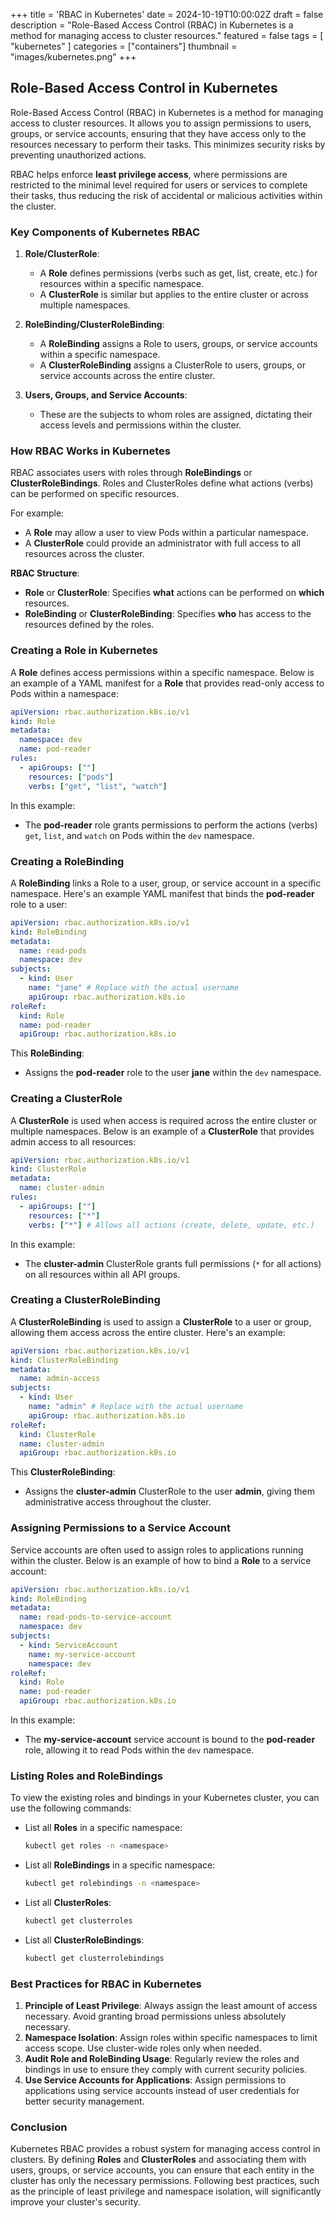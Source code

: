 +++
title = 'RBAC in Kubernetes'
date = 2024-10-19T10:00:02Z
draft = false
description = "Role-Based Access Control (RBAC) in Kubernetes is a method for managing access to cluster resources."
featured = false
tags = [
    "kubernetes"
]
categories = ["containers"]
thumbnail = "images/kubernetes.png"
+++
## Role-Based Access Control in Kubernetes
Role-Based Access Control (RBAC) in Kubernetes is a method for managing access to cluster resources. It allows you to assign permissions to users, groups, or service accounts, ensuring that they have access only to the resources necessary to perform their tasks. This minimizes security risks by preventing unauthorized actions.
<!-- more -->


RBAC helps enforce **least privilege access**, where permissions are restricted to the minimal level required for users or services to complete their tasks, thus reducing the risk of accidental or malicious activities within the cluster.

### Key Components of Kubernetes RBAC

1. **Role/ClusterRole**:
    - A **Role** defines permissions (verbs such as get, list, create, etc.) for resources within a specific namespace.
    - A **ClusterRole** is similar but applies to the entire cluster or across multiple namespaces.
   
2. **RoleBinding/ClusterRoleBinding**:
    - A **RoleBinding** assigns a Role to users, groups, or service accounts within a specific namespace.
    - A **ClusterRoleBinding** assigns a ClusterRole to users, groups, or service accounts across the entire cluster.
   
3. **Users, Groups, and Service Accounts**:
    - These are the subjects to whom roles are assigned, dictating their access levels and permissions within the cluster.

### How RBAC Works in Kubernetes

RBAC associates users with roles through **RoleBindings** or **ClusterRoleBindings**. Roles and ClusterRoles define what actions (verbs) can be performed on specific resources.

For example:
- A **Role** may allow a user to view Pods within a particular namespace.
- A **ClusterRole** could provide an administrator with full access to all resources across the cluster.

**RBAC Structure**:
- **Role** or **ClusterRole**: Specifies **what** actions can be performed on **which** resources.
- **RoleBinding** or **ClusterRoleBinding**: Specifies **who** has access to the resources defined by the roles.

### Creating a Role in Kubernetes

A **Role** defines access permissions within a specific namespace. Below is an example of a YAML manifest for a **Role** that provides read-only access to Pods within a namespace:

```yaml
apiVersion: rbac.authorization.k8s.io/v1
kind: Role
metadata:
  namespace: dev
  name: pod-reader
rules:
  - apiGroups: [""]
    resources: ["pods"]
    verbs: ["get", "list", "watch"]
```

In this example:
- The **pod-reader** role grants permissions to perform the actions (verbs) `get`, `list`, and `watch` on Pods within the `dev` namespace.

### Creating a RoleBinding

A **RoleBinding** links a Role to a user, group, or service account in a specific namespace. Here's an example YAML manifest that binds the **pod-reader** role to a user:

```yaml
apiVersion: rbac.authorization.k8s.io/v1
kind: RoleBinding
metadata:
  name: read-pods
  namespace: dev
subjects:
  - kind: User
    name: "jane" # Replace with the actual username
    apiGroup: rbac.authorization.k8s.io
roleRef:
  kind: Role
  name: pod-reader
  apiGroup: rbac.authorization.k8s.io
```

This **RoleBinding**:
- Assigns the **pod-reader** role to the user **jane** within the `dev` namespace.

### Creating a ClusterRole

A **ClusterRole** is used when access is required across the entire cluster or multiple namespaces. Below is an example of a **ClusterRole** that provides admin access to all resources:

```yaml
apiVersion: rbac.authorization.k8s.io/v1
kind: ClusterRole
metadata:
  name: cluster-admin
rules:
  - apiGroups: [""]
    resources: ["*"]
    verbs: ["*"] # Allows all actions (create, delete, update, etc.)
```

In this example:
- The **cluster-admin** ClusterRole grants full permissions (`*` for all actions) on all resources within all API groups.

### Creating a ClusterRoleBinding

A **ClusterRoleBinding** is used to assign a **ClusterRole** to a user or group, allowing them access across the entire cluster. Here's an example:

```yaml
apiVersion: rbac.authorization.k8s.io/v1
kind: ClusterRoleBinding
metadata:
  name: admin-access
subjects:
  - kind: User
    name: "admin" # Replace with the actual username
    apiGroup: rbac.authorization.k8s.io
roleRef:
  kind: ClusterRole
  name: cluster-admin
  apiGroup: rbac.authorization.k8s.io
```

This **ClusterRoleBinding**:
- Assigns the **cluster-admin** ClusterRole to the user **admin**, giving them administrative access throughout the cluster.

### Assigning Permissions to a Service Account

Service accounts are often used to assign roles to applications running within the cluster. Below is an example of how to bind a **Role** to a service account:

```yaml
apiVersion: rbac.authorization.k8s.io/v1
kind: RoleBinding
metadata:
  name: read-pods-to-service-account
  namespace: dev
subjects:
  - kind: ServiceAccount
    name: my-service-account
    namespace: dev
roleRef:
  kind: Role
  name: pod-reader
  apiGroup: rbac.authorization.k8s.io
```

In this example:
- The **my-service-account** service account is bound to the **pod-reader** role, allowing it to read Pods within the `dev` namespace.

### Listing Roles and RoleBindings

To view the existing roles and bindings in your Kubernetes cluster, you can use the following commands:

- List all **Roles** in a specific namespace:
  ```bash
  kubectl get roles -n <namespace>
  ```

- List all **RoleBindings** in a specific namespace:
  ```bash
  kubectl get rolebindings -n <namespace>
  ```

- List all **ClusterRoles**:
  ```bash
  kubectl get clusterroles
  ```

- List all **ClusterRoleBindings**:
  ```bash
  kubectl get clusterrolebindings
  ```

### Best Practices for RBAC in Kubernetes

1. **Principle of Least Privilege**: Always assign the least amount of access necessary. Avoid granting broad permissions unless absolutely necessary.
2. **Namespace Isolation**: Assign roles within specific namespaces to limit access scope. Use cluster-wide roles only when needed.
3. **Audit Role and RoleBinding Usage**: Regularly review the roles and bindings in use to ensure they comply with current security policies.
4. **Use Service Accounts for Applications**: Assign permissions to applications using service accounts instead of user credentials for better security management.

### Conclusion

Kubernetes RBAC provides a robust system for managing access control in clusters. By defining **Roles** and **ClusterRoles** and associating them with users, groups, or service accounts, you can ensure that each entity in the cluster has only the necessary permissions. Following best practices, such as the principle of least privilege and namespace isolation, will significantly improve your cluster's security.